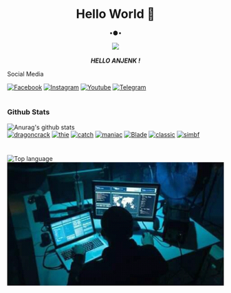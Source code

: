 <h1 align="center"> Hello World 👋 </h1>
<p align="center">
•●•
</p>

<p align="center">
<img src="https://giffiles.alphacoders.com/120/120277.gif">
</p>
<p align="center">
<i> <b> HELLO ANJENK ! </b> </i>
</p

### Social Media
[![Facebook](https://img.shields.io/badge/Facebook-Follow-blue?style=for-the-badge&logo=facebook)](https://www.facebook.com/105805581664563)
[![Instagram](https://img.shields.io/badge/Instagram-Follow-violet?style=for-the-badge&logo=instagram)](https://Instagram.com/ramdhan.ramadhian99)
[![Youtube](https://img.shields.io/badge/Youtube-Subscribe-red?style=for-the-badge&logo=youtube)](https://m.youtube.com/channel/UC7kqla4Jh-ujwE6BKaUE_Rw)
[![Telegram](https://img.shields.io/badge/telegram-Contact-cyan?style=for-the-badge&logo=telegram)](https://api.telegram.com/send/?phone=%2B6285220455740&text&app_absent=0/send/?chat=%Haloo)

#
### Github Stats
![Anurag's github stats](https://github-readme-stats.vercel.app/api?username=Ramdhan7&show_icons=true&theme=radical)<br>
<a href="https://github.com/Ramdhan7/dragoncrack"><img title="dragoncrack" src="https://github-readme-stats.vercel.app/api/pin/?username=Ramdhan7&repo=dragoncrack&theme=vision-friendly-dark"></a>
<a href="https://github.com/Ramdhan7/thie"><img title="thie" src="https://github-readme-stats.vercel.app/api/pin/?username=Ramdhan7&repo=thie&theme=vision-friendly-dark"></a>
<a href="https://github.com/Ramdhan7/catch"><img title="catch" src="https://github-readme-stats.vercel.app/api/pin/?username=Ramdhan7&repo=catch&theme=vision-friendly-dark"></a>
<a href="https://github.com/Ramdhan7/maniac"><img title="maniac" src="https://github-readme-stats.vercel.app/api/pin/?username=Ramdhan7&repo=maniac&theme=vision-friendly-dark"></a>
<a href="https://github.com/Ramdhan7/Blade"><img title="Blade" src="https://github-readme-stats.vercel.app/api/pin/?username=Ramdhan7&repo=Blade&theme=vision-friendly-dark"></a>
<a href="https://github.com/Ramdhan7/classic"><img title="classic" src="https://github-readme-stats.vercel.app/api/pin/?username=Ramdhan7&repo=classic&theme=vision-friendly-dark"></a>
<a href="https://github.com/Ramdhan7/simbf"><img title="simbf" src="https://github-readme-stats.vercel.app/api/pin/?username=Ramdhan7&repo=simbf&theme=vision-friendly-dark"></a>

#
  <img src="https://github-readme-stats.vercel.app/api/top-langs/?username=Ramdhan7&layout=compact" alt="Top language">

<img src="https://github.com/Ramdhan7/Ramdhan7/blob/main/FB_IMG_16045381662777177.jpg" width="640" title="Menu" alt="Menu">

